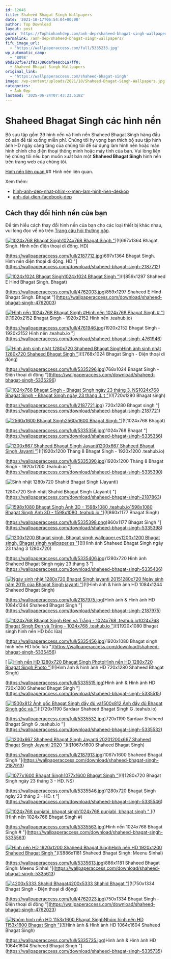 ```yaml
---
id: 12046
title: Shaheed Bhagat Singh Wallpapers
date: '2021-10-17T06:54:04+00:00'
author: Top Download
layout: post
guid: 'https://Tophinhanhdep.com/anh-dep/shaheed-bhagat-singh-wallpapers/'
permalink: /anh-dep/shaheed-bhagat-singh-wallpapers/
fifu_image_url:
  - 'https://wallpaperaccess.com/full/5335233.jpg'
wp_automatic_camp:
  - '8098'
9bd202f5e71f837386daf9e8cb1a7ff0:
  - Shaheed Bhagat Singh Wallpapers
original_link:
  - 'https://wallpaperaccess.com/shaheed-bhagat-singh'
image: /wp-content/uploads/2021/10/Shaheed-Bhagat-Singh-Wallpapers.jpg
categories:
  - Ảnh Đẹp
lastmod: '2025-06-24T07:43:23.518Z'
---
```

# Shaheed Bhagat Singh các hình nền

Bộ sưu tập gồm 39 hình nền và hình nền Shaheed Bhagat Singh hàng đầu có sẵn để tải xuống miễn phí. Chúng tôi hy vọng bạn thích bộ sưu tập hình ảnh HD ngày càng tăng của chúng tôi để sử dụng làm hình nền hoặc màn hình chính cho điện thoại thông minh hoặc máy tính của bạn. Vui lòng liên hệ chúng tôi nếu bạn muốn xuất bản một **Shaheed Bhagat Singh** hình nền trên trang web của chúng tôi.

[Hình nền liên quan ](#related) ## Hình nền liên quan.

   
 Xem thêm:

   
- [hinh-anh-dep-nhat-phim-x-men-lam-hinh-nen-deskop](https://tophinhanhdep.com/anh-dep/hinh-anh-dep-nhat-phim-x-men-lam-hinh-nen-deskop/)
- [anh-dai-dien-facebook-dep](https://tophinhanhdep.com/anh-avatar/anh-dai-dien-facebook-dep/)

## Cách thay đổi hình nền của bạn

Để tìm hiểu cách thay đổi hình nền của bạn cho các loại thiết bị khác nhau, vui lòng đọc về nó trên [Trang câu hỏi thường gặp](https://tophinhanhdep.com/faq/).

  
[[![1024x768 Bhagat Singh](https://wallpaperaccess.com/full/5335233.jpg)1024x768 Bhagat Singh "](https://wallpaperaccess.com/download/shaheed-bhagat-singh-5335233)](![697x1364 Bhagat Singh.  Hình nền điện thoại di động.  HD)

(https://wallpaperaccess.com/full/2187712.jpg)697x1364 Bhagat Singh. Hình nền điện thoại di động. HD "](https://wallpaperaccess.com/download/shaheed-bhagat-singh-2187712)

[[![1024x1024 Bhagat Singh](https://wallpaperaccess.com/full/5335241.jpg)1024x1024 Bhagat Singh "](https://wallpaperaccess.com/download/shaheed-bhagat-singh-5335241)](![859x1297 Shaheed E Hind Bhagat Singh.  Bhagat)

(https://wallpaperaccess.com/full/4762003.jpg)859x1297 Shaheed E Hind Bhagat Singh. Bhagat "](https://wallpaperaccess.com/download/shaheed-bhagat-singh-4762003)

[[![Hình nền 1024x768 Bhagat Singh #](https://wallpaperaccess.com/full/5335246.jpg)Hình nền 1024x768 Bhagat Singh # "](https://wallpaperaccess.com/download/shaheed-bhagat-singh-5335246)](![1920x2152 Bhagat Singh - 1920x2152 Hình nền .teahub.io)

(https://wallpaperaccess.com/full/4761946.jpg)1920x2152 Bhagat Singh - 1920x2152 Hình nền .teahub.io "](https://wallpaperaccess.com/download/shaheed-bhagat-singh-4761946)

[[![Hình ảnh sinh nhật 1280x720 Shaheed Bhagat Singh](https://wallpaperaccess.com/full/5335284.jpg)Hình ảnh sinh nhật 1280x720 Shaheed Bhagat Singh "](https://wallpaperaccess.com/download/shaheed-bhagat-singh-5335284)](![768x1024 Bhagat Singh - Điện thoại di động)

(https://wallpaperaccess.com/full/5335296.jpg)768x1024 Bhagat Singh - Điện thoại di động "](https://wallpaperaccess.com/download/shaheed-bhagat-singh-5335296)

[[![1024x768 Bhagat Singh - Bhagat Singh ngày 23 tháng 3.  NS](https://wallpaperaccess.com/full/5335336.jpg)1024x768 Bhagat Singh - Bhagat Singh ngày 23 tháng 3. t "](https://wallpaperaccess.com/download/shaheed-bhagat-singh-5335336)](![720x1280 Bhagat singh)

(https://wallpaperaccess.com/full/2187721.jpg) 720x1280 Bhagat singh "](https://wallpaperaccess.com/download/shaheed-bhagat-singh-2187721)

[[![2560x1600 Bhagat Singh](https://wallpaperaccess.com/full/5335343.jpg)2560x1600 Bhagat Singh "](https://wallpaperaccess.com/download/shaheed-bhagat-singh-5335343)](![1024x768 Bhagat)

(https://wallpaperaccess.com/full/5335356.jpg)1024x768 Bhagat "](https://wallpaperaccess.com/download/shaheed-bhagat-singh-5335356)

[[![1200x667 Shaheed Bhagat Singh Jayanti](https://wallpaperaccess.com/full/5335377.jpg)1200x667 Shaheed Bhagat Singh Jayanti "](https://wallpaperaccess.com/download/shaheed-bhagat-singh-5335377)](![1920x1200 Tháng 8 Bhagat Singh - 1920x1200 .teahub.io)

(https://wallpaperaccess.com/full/5335390.jpg)1920x1200 Tháng 8 Bhagat Singh - 1920x1200 .teahub.io "](https://wallpaperaccess.com/download/shaheed-bhagat-singh-5335390)

[![Sinh nhật 1280x720 Shahid Bhagat Singh (Jayanti)](https://wallpaperaccess.com/full/2187863.jpg)

1280x720 Sinh nhật Shahid Bhagat Singh (Jayanti) "](https://wallpaperaccess.com/download/shaheed-bhagat-singh-2187863)

[[![1598x1080 Bhagat Singh Ảnh 3D - 1598x1080 .teahub.io](https://wallpaperaccess.com/full/5335397.jpg)1598x1080 Bhagat Singh Ảnh 3D - 1598x1080 .teahub.io "](https://wallpaperaccess.com/download/shaheed-bhagat-singh-5335397)](![860x1177 Bhagat Singh)

(https://wallpaperaccess.com/full/5335398.png)860x1177 Bhagat Singh "](https://wallpaperaccess.com/download/shaheed-bhagat-singh-5335398)

[[![1200x1200 Bhagat singh, Bhagat singh wallpaper.es](https://wallpaperaccess.com/full/5335402.jpg)1200x1200 Bhagat singh, Bhagat singh wallpaper.es "](https://wallpaperaccess.com/download/shaheed-bhagat-singh-5335402)](![Hình ảnh Shaheed Bhagat Singh ngày 23 tháng 3 1280x720)

(https://wallpaperaccess.com/full/5335406.jpg)1280x720 Hình ảnh Shaheed Bhagat Singh ngày 23 tháng 3 "](https://wallpaperaccess.com/download/shaheed-bhagat-singh-5335406)

[[![Ngày sinh nhật 1280x720 Bhagat Singh jayanti 2015](https://wallpaperaccess.com/full/2187824.jpg)1280x720 Ngày sinh năm 2015 của Bhagat Singh jayanti "](https://wallpaperaccess.com/download/shaheed-bhagat-singh-2187824)](![Hình ảnh & hình ảnh HD 1084x1244 Shaheed Bhagat Singh)

(https://wallpaperaccess.com/full/2187975.jpg)Hình ảnh &amp; Hình ảnh HD 1084x1244 Shaheed Bhagat Singh "](https://wallpaperaccess.com/download/shaheed-bhagat-singh-2187975)

[[![1024x768 Bhagat Singh Đen và Trắng - 1024x768 .teahub.io](https://wallpaperaccess.com/full/5335443.jpg)1024x768 Bhagat Singh Đen và Trắng - 1024x768 .teahub.io "](https://wallpaperaccess.com/download/shaheed-bhagat-singh-5335443)](![1920x1080 Bhagat singh hình nền HD bốc lửa)

(https://wallpaperaccess.com/full/5335456.jpg)1920x1080 Bhagat singh hình nền HD bốc lửa "](https://wallpaperaccess.com/download/shaheed-bhagat-singh-5335456)

[ [![Hình nền HD 1280x720 Bhagat Singh Photo](https://wallpaperaccess.com/full/5335501.jpg)Hình nền HD 1280x720 Bhagat Singh Photo "](https://wallpaperaccess.com/download/shaheed-bhagat-singh-5335501)](![Hình ảnh & hình ảnh HD 720x1280 Shaheed Bhagat Singh)

(https://wallpaperaccess.com/full/5335515.jpg)Hình ảnh &amp; Hình ảnh HD 720x1280 Shaheed Bhagat Singh "](https://wallpaperaccess.com/download/shaheed-bhagat-singh-5335515)

[[![1500x812 Ảnh gốc Bhagat Singh đầy đủ và](https://wallpaperaccess.com/full/4761990.jpg)1500x812 Ảnh đầy đủ Bhagat Singh gốc và "](https://wallpaperaccess.com/download/shaheed-bhagat-singh-4761990)](![720x1190 Sardaar Shaheed Bhagat Singh G .teahub.io)

(https://wallpaperaccess.com/full/5335532.jpg)720x1190 Sardaar Shaheed Bhagat Singh G .teahub.io "](https://wallpaperaccess.com/download/shaheed-bhagat-singh-5335532)

[[![1200x667 Shaheed Bhagat Singh Jayanti 2020](https://wallpaperaccess.com/full/5335536.jpg)1200x667 Shaheed Bhagat Singh Jayanti 2020 "](https://wallpaperaccess.com/download/shaheed-bhagat-singh-5335536)](![1067x1600 Shaheed Bhagat Singh)

(https://wallpaperaccess.com/full/2187913.jpg)1067x1600 Shaheed Bhagat Singh "](https://wallpaperaccess.com/download/shaheed-bhagat-singh-2187913)

[[![1077x1600 Bhagat Singh](https://wallpaperaccess.com/full/5335542.jpg)1077x1600 Bhagat Singh "](https://wallpaperaccess.com/download/shaheed-bhagat-singh-5335542)](![1280x720 Bhagat Singh ngày 23 tháng 3 - HD.  NS)

(https://wallpaperaccess.com/full/5335546.jpg)1280x720 Bhagat Singh ngày 23 tháng 3 - HD. t "](https://wallpaperaccess.com/download/shaheed-bhagat-singh-5335546)

[[![1024x768 punjabi, bhagat singh](https://wallpaperaccess.com/full/5335555.jpg)1024x768 punjabi, bhagat singh " ](https://wallpaperaccess.com/download/shaheed-bhagat-singh-5335555)](![Hình nền 1024x768 Bhagat Singh #)

(https://wallpaperaccess.com/full/5335563.jpg)Hình nền 1024x768 Bhagat Singh # "](https://wallpaperaccess.com/download/shaheed-bhagat-singh-5335563)

[[![Hình nền HD 1920x1200 Shaheed Bhagat Singh](https://wallpaperaccess.com/full/5335604.jpg)Hình nền HD 1920x1200 Shaheed Bhagat Singh "](https://wallpaperaccess.com/download/shaheed-bhagat-singh-5335604)](![886x1181 Shaheed Bhagat Singh: Meenu Sinhal)

(https://wallpaperaccess.com/full/5335613.jpg)886x1181 Shaheed Bhagat Singh: Meenu Sinhal "](https://wallpaperaccess.com/download/shaheed-bhagat-singh-5335613)

[[![4200x5333 Shahid Bhagat](https://wallpaperaccess.com/full/5335616.jpg)4200x5333 Shahid Bhagat "](https://wallpaperaccess.com/download/shaheed-bhagat-singh-5335616)](![750x1334 Bhagat Singh - Điện thoại di động)

(https://wallpaperaccess.com/full/4762023.jpg)750x1334 Bhagat Singh - Điện thoại di động "](https://wallpaperaccess.com/download/shaheed-bhagat-singh-4762023)

[[![Nhóm hình nền HD 1153x1600 Bhagat Singh](https://wallpaperaccess.com/full/5335648.jpg)Nhóm hình nền HD 1153x1600 Bhagat Singh "](https://wallpaperaccess.com/download/shaheed-bhagat-singh-5335648)](![Hình ảnh & Hình ảnh HD 1064x1604 Shaheed Bhagat Singh)

(https://wallpaperaccess.com/full/5335735.jpg)Hình ảnh &amp; Hình ảnh HD 1064x1604 Shaheed Bhagat Singh "](https://wallpaperaccess.com/download/shaheed-bhagat-singh-5335735)
